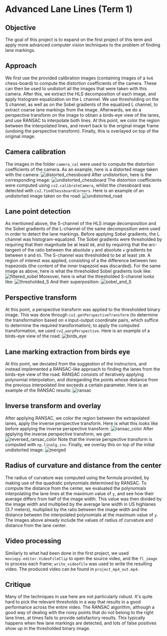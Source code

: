 # Advanced Lane Lines (Term 1)

## Objective
The goal of this project is to expand on the first project of this term and apply more advanced computer vision techniques to the problem of finding lane markings.

## Approach
We first use the provided calibration images (containing images of a `9x6` chess-board) to compute the distortion coefficients of the camera. These can then be used to undistort all the images that were taken with this camera. After this, we extract the HLS decomposition of each image, and apply histogram equalization on the L channel. We use thresholding on the S channel, as well as on the Sobel gradients of the equalized L channel, to extract coarse lane markings from the image.
Afterwards, we do a perspective transform on the image to obtain a birds-eye view of the lanes, and use RANSAC to interpolate both lines. At this point, we color the region between the interpolated lines, and revert back to the original image frame (undoing the perspective transform). Finally, this is overlayed on top of the original image.

## Camera calibration
The images in the folder `camera_cal` were used to compute the distortion coefficients of the camera.
As an example, here is a distorted image taken with the camera:
![distorted_chessboard](camera_cal/calibration2.jpg)
After undistortion, here is the corresponding image:
![undistorted_chessboard](undistorted_chessboards/calibration2.jpg)
The distortion coefficients were computed using `cv2.calibrateCamera`, whilst the chessboard was detected with `cv2.findChessboardCorners`.
Here is an example of an undistorted image taken on the road:
![undistorted_road](report_imgs/undistorted_road.jpg)

## Lane point detection
As mentioned above, the S-channel of the HLS image decomposition and the Sobel gradients of the L-channel of the same decomposition were used in order to detect the lane markings.
Before applying Sobel gradients, the L channel was histogram-equalized. The Sobel gradients were thresholded by requiring that their magnitude be at least `80`, and by requiring that the arc-tangent of the ratio between the absolute `y` and absolute `x` gradients be between `0` and `65`. The S-channel was thresholded to be at least `180`.
A region of interest was applied, consisting of a the difference between two trapezoids (the content of the inner trapezoid was discarded).
For the same image as above, here is what the thresholded Sobel gradients look like:
![filtered_sobel](report_imgs/filtered_sobel.jpg)
Moreover, here is what the thresholded S-channel looks like:
![thresholded_S](report_imgs/thresholded_S.jpg)
And their superposition:
![sobel_and_S](report_imgs/extracted_markings.jpg)

## Perspective transform
At this point, a perspective transform was applied to the thresholded binary image.
This was done through `cv2.getPerspectiveTransform` (to determine the transformation based on `4` input-output coordinate pairs, which suffice to determine the required transformation); to apply the computed transformation, we used `cv2.warpPerspective`. Here is an example of a birds-eye view of the road:
![birds_eye](report_imgs/birds_eye.jpg)

## Lane marking extraction from birds eye
At this point, we deviated from the suggestion of the instructors, and instead implemented a RANSAC-like approach to finding the lanes from the birds-eye view of the road.
RANSAC consists of iteratively applying polynomial interpolation, and disregarding the points whose distance from the previous interpolated line exceeds a certain parameter.
Here is an example of the RANSAC results:
![ransac](report_imgs/ransac_results.jpg)

## Inverse transform and overlay
After applying RANSAC, we color the region between the extrapolated lanes, apply the inverse perspective transform.
Here is what this looks like before applying the inverse perspective transform:
![ransac_color](report_imgs/ransac_color.jpg)
After applying the inverse perspective transform, we get:
![reversed_ransac_color](report_imgs/reversed_ransac_color.jpg)
Note that the inverse perspective transform is computed with `np.linalg.inv`.
Finally, we overlay this on top of the initial undistorted image:
![merged](report_imgs/merged.jpg)

## Radius of curvature and distance from the center
The radius of curvature was computed using the formula provided, by making use of the quadratic polynomials determined by RANSAC.
To compute the distance from the center, we evaluated the polynomials interpolating the lane lines at the maximum value of `y`, and see how their average differs from half of the image width.
This value was then divided by the image width and multiplied by the average lane width in US highlanes (3.7 meters), multiplied by the ratio between the image width and the distance between the interpolated polynomials at the maximum value of `y`. The images above already include the values of radius of curvature and distance from the lane center.

## Video processing
Similarly to what had been done in the first project, we used `moviepy.editor.VideoFileClip` to open the source video, and the `fl_image` to process each frame; `write_videofile` was used to write the resulting video. The produced video can be found in `project_mp4_out.mp4`.

## Critique
Many of the techniques in use here are not particularly robust. It's quite hard to pick the relevant thresholds in a way that results in a good performance across the entire video. The RANSAC algorithm, although a good way of dealing with the noisy points that do not belong to the right lane lines, at times fails to provide satisfactory results. This typically happens when few lane markings are detected, and lots of false positives show up in the thresholded binary image.
